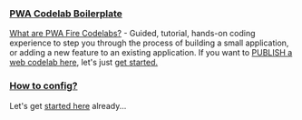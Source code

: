 ### [PWA Codelab Boilerplate](https://pwafire.org/developer/codelabs/)

[What are PWA Fire Codelabs?](https://pwafire.org/developer/codelabs/) - Guided, tutorial, hands-on coding experience to step you through the process of building a small application, 
or adding a new feature to an existing application. If you want to [PUBLISH a web codelab here](https://pwafire.org/developer/codelabs/), let's just [get started.](https://goo.gl/forms/TGQnmcryedmAi6W72)

### [How to config?](https://github.com/pwafire/codelab/tree/master/docs)

Let's get [started here](https://github.com/pwafire/codelab/tree/master/docs) already...
